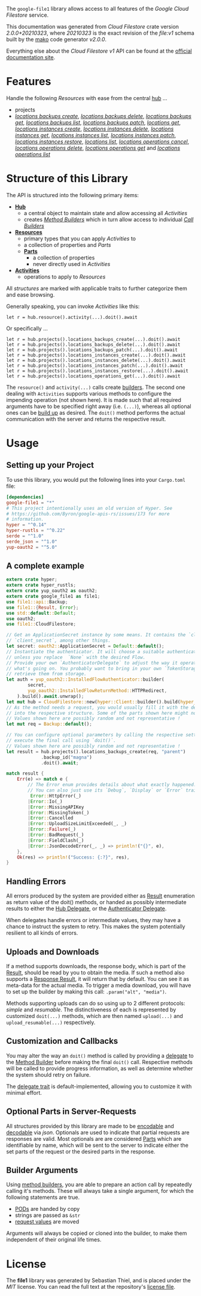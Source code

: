 <!---
DO NOT EDIT !
This file was generated automatically from 'src/mako/api/README.md.mako'
DO NOT EDIT !
-->
The `google-file1` library allows access to all features of the *Google Cloud Filestore* service.

This documentation was generated from *Cloud Filestore* crate version *2.0.0+20210323*, where *20210323* is the exact revision of the *file:v1* schema built by the [mako](http://www.makotemplates.org/) code generator *v2.0.0*.

Everything else about the *Cloud Filestore* *v1* API can be found at the
[official documentation site](https://cloud.google.com/filestore/).
# Features

Handle the following *Resources* with ease from the central [hub](https://docs.rs/google-file1/2.0.0+20210323/google_file1/CloudFilestore) ... 

* projects
 * [*locations backups create*](https://docs.rs/google-file1/2.0.0+20210323/google_file1/api::ProjectLocationBackupCreateCall), [*locations backups delete*](https://docs.rs/google-file1/2.0.0+20210323/google_file1/api::ProjectLocationBackupDeleteCall), [*locations backups get*](https://docs.rs/google-file1/2.0.0+20210323/google_file1/api::ProjectLocationBackupGetCall), [*locations backups list*](https://docs.rs/google-file1/2.0.0+20210323/google_file1/api::ProjectLocationBackupListCall), [*locations backups patch*](https://docs.rs/google-file1/2.0.0+20210323/google_file1/api::ProjectLocationBackupPatchCall), [*locations get*](https://docs.rs/google-file1/2.0.0+20210323/google_file1/api::ProjectLocationGetCall), [*locations instances create*](https://docs.rs/google-file1/2.0.0+20210323/google_file1/api::ProjectLocationInstanceCreateCall), [*locations instances delete*](https://docs.rs/google-file1/2.0.0+20210323/google_file1/api::ProjectLocationInstanceDeleteCall), [*locations instances get*](https://docs.rs/google-file1/2.0.0+20210323/google_file1/api::ProjectLocationInstanceGetCall), [*locations instances list*](https://docs.rs/google-file1/2.0.0+20210323/google_file1/api::ProjectLocationInstanceListCall), [*locations instances patch*](https://docs.rs/google-file1/2.0.0+20210323/google_file1/api::ProjectLocationInstancePatchCall), [*locations instances restore*](https://docs.rs/google-file1/2.0.0+20210323/google_file1/api::ProjectLocationInstanceRestoreCall), [*locations list*](https://docs.rs/google-file1/2.0.0+20210323/google_file1/api::ProjectLocationListCall), [*locations operations cancel*](https://docs.rs/google-file1/2.0.0+20210323/google_file1/api::ProjectLocationOperationCancelCall), [*locations operations delete*](https://docs.rs/google-file1/2.0.0+20210323/google_file1/api::ProjectLocationOperationDeleteCall), [*locations operations get*](https://docs.rs/google-file1/2.0.0+20210323/google_file1/api::ProjectLocationOperationGetCall) and [*locations operations list*](https://docs.rs/google-file1/2.0.0+20210323/google_file1/api::ProjectLocationOperationListCall)




# Structure of this Library

The API is structured into the following primary items:

* **[Hub](https://docs.rs/google-file1/2.0.0+20210323/google_file1/CloudFilestore)**
    * a central object to maintain state and allow accessing all *Activities*
    * creates [*Method Builders*](https://docs.rs/google-file1/2.0.0+20210323/google_file1/client::MethodsBuilder) which in turn
      allow access to individual [*Call Builders*](https://docs.rs/google-file1/2.0.0+20210323/google_file1/client::CallBuilder)
* **[Resources](https://docs.rs/google-file1/2.0.0+20210323/google_file1/client::Resource)**
    * primary types that you can apply *Activities* to
    * a collection of properties and *Parts*
    * **[Parts](https://docs.rs/google-file1/2.0.0+20210323/google_file1/client::Part)**
        * a collection of properties
        * never directly used in *Activities*
* **[Activities](https://docs.rs/google-file1/2.0.0+20210323/google_file1/client::CallBuilder)**
    * operations to apply to *Resources*

All *structures* are marked with applicable traits to further categorize them and ease browsing.

Generally speaking, you can invoke *Activities* like this:

```Rust,ignore
let r = hub.resource().activity(...).doit().await
```

Or specifically ...

```ignore
let r = hub.projects().locations_backups_create(...).doit().await
let r = hub.projects().locations_backups_delete(...).doit().await
let r = hub.projects().locations_backups_patch(...).doit().await
let r = hub.projects().locations_instances_create(...).doit().await
let r = hub.projects().locations_instances_delete(...).doit().await
let r = hub.projects().locations_instances_patch(...).doit().await
let r = hub.projects().locations_instances_restore(...).doit().await
let r = hub.projects().locations_operations_get(...).doit().await
```

The `resource()` and `activity(...)` calls create [builders][builder-pattern]. The second one dealing with `Activities` 
supports various methods to configure the impending operation (not shown here). It is made such that all required arguments have to be 
specified right away (i.e. `(...)`), whereas all optional ones can be [build up][builder-pattern] as desired.
The `doit()` method performs the actual communication with the server and returns the respective result.

# Usage

## Setting up your Project

To use this library, you would put the following lines into your `Cargo.toml` file:

```toml
[dependencies]
google-file1 = "*"
# This project intentionally uses an old version of Hyper. See
# https://github.com/Byron/google-apis-rs/issues/173 for more
# information.
hyper = "^0.14"
hyper-rustls = "^0.22"
serde = "^1.0"
serde_json = "^1.0"
yup-oauth2 = "^5.0"
```

## A complete example

```Rust
extern crate hyper;
extern crate hyper_rustls;
extern crate yup_oauth2 as oauth2;
extern crate google_file1 as file1;
use file1::api::Backup;
use file1::{Result, Error};
use std::default::Default;
use oauth2;
use file1::CloudFilestore;

// Get an ApplicationSecret instance by some means. It contains the `client_id` and 
// `client_secret`, among other things.
let secret: oauth2::ApplicationSecret = Default::default();
// Instantiate the authenticator. It will choose a suitable authentication flow for you, 
// unless you replace  `None` with the desired Flow.
// Provide your own `AuthenticatorDelegate` to adjust the way it operates and get feedback about 
// what's going on. You probably want to bring in your own `TokenStorage` to persist tokens and
// retrieve them from storage.
let auth = yup_oauth2::InstalledFlowAuthenticator::builder(
        secret,
        yup_oauth2::InstalledFlowReturnMethod::HTTPRedirect,
    ).build().await.unwrap();
let mut hub = CloudFilestore::new(hyper::Client::builder().build(hyper_rustls::HttpsConnector::with_native_roots()), auth);
// As the method needs a request, you would usually fill it with the desired information
// into the respective structure. Some of the parts shown here might not be applicable !
// Values shown here are possibly random and not representative !
let mut req = Backup::default();

// You can configure optional parameters by calling the respective setters at will, and
// execute the final call using `doit()`.
// Values shown here are possibly random and not representative !
let result = hub.projects().locations_backups_create(req, "parent")
             .backup_id("magna")
             .doit().await;

match result {
    Err(e) => match e {
        // The Error enum provides details about what exactly happened.
        // You can also just use its `Debug`, `Display` or `Error` traits
         Error::HttpError(_)
        |Error::Io(_)
        |Error::MissingAPIKey
        |Error::MissingToken(_)
        |Error::Cancelled
        |Error::UploadSizeLimitExceeded(_, _)
        |Error::Failure(_)
        |Error::BadRequest(_)
        |Error::FieldClash(_)
        |Error::JsonDecodeError(_, _) => println!("{}", e),
    },
    Ok(res) => println!("Success: {:?}", res),
}

```
## Handling Errors

All errors produced by the system are provided either as [Result](https://docs.rs/google-file1/2.0.0+20210323/google_file1/client::Result) enumeration as return value of
the doit() methods, or handed as possibly intermediate results to either the 
[Hub Delegate](https://docs.rs/google-file1/2.0.0+20210323/google_file1/client::Delegate), or the [Authenticator Delegate](https://docs.rs/yup-oauth2/*/yup_oauth2/trait.AuthenticatorDelegate.html).

When delegates handle errors or intermediate values, they may have a chance to instruct the system to retry. This 
makes the system potentially resilient to all kinds of errors.

## Uploads and Downloads
If a method supports downloads, the response body, which is part of the [Result](https://docs.rs/google-file1/2.0.0+20210323/google_file1/client::Result), should be
read by you to obtain the media.
If such a method also supports a [Response Result](https://docs.rs/google-file1/2.0.0+20210323/google_file1/client::ResponseResult), it will return that by default.
You can see it as meta-data for the actual media. To trigger a media download, you will have to set up the builder by making
this call: `.param("alt", "media")`.

Methods supporting uploads can do so using up to 2 different protocols: 
*simple* and *resumable*. The distinctiveness of each is represented by customized 
`doit(...)` methods, which are then named `upload(...)` and `upload_resumable(...)` respectively.

## Customization and Callbacks

You may alter the way an `doit()` method is called by providing a [delegate](https://docs.rs/google-file1/2.0.0+20210323/google_file1/client::Delegate) to the 
[Method Builder](https://docs.rs/google-file1/2.0.0+20210323/google_file1/client::CallBuilder) before making the final `doit()` call. 
Respective methods will be called to provide progress information, as well as determine whether the system should 
retry on failure.

The [delegate trait](https://docs.rs/google-file1/2.0.0+20210323/google_file1/client::Delegate) is default-implemented, allowing you to customize it with minimal effort.

## Optional Parts in Server-Requests

All structures provided by this library are made to be [encodable](https://docs.rs/google-file1/2.0.0+20210323/google_file1/client::RequestValue) and 
[decodable](https://docs.rs/google-file1/2.0.0+20210323/google_file1/client::ResponseResult) via *json*. Optionals are used to indicate that partial requests are responses 
are valid.
Most optionals are are considered [Parts](https://docs.rs/google-file1/2.0.0+20210323/google_file1/client::Part) which are identifiable by name, which will be sent to 
the server to indicate either the set parts of the request or the desired parts in the response.

## Builder Arguments

Using [method builders](https://docs.rs/google-file1/2.0.0+20210323/google_file1/client::CallBuilder), you are able to prepare an action call by repeatedly calling it's methods.
These will always take a single argument, for which the following statements are true.

* [PODs][wiki-pod] are handed by copy
* strings are passed as `&str`
* [request values](https://docs.rs/google-file1/2.0.0+20210323/google_file1/client::RequestValue) are moved

Arguments will always be copied or cloned into the builder, to make them independent of their original life times.

[wiki-pod]: http://en.wikipedia.org/wiki/Plain_old_data_structure
[builder-pattern]: http://en.wikipedia.org/wiki/Builder_pattern
[google-go-api]: https://github.com/google/google-api-go-client

# License
The **file1** library was generated by Sebastian Thiel, and is placed 
under the *MIT* license.
You can read the full text at the repository's [license file][repo-license].

[repo-license]: https://github.com/Byron/google-apis-rsblob/master/LICENSE.md
